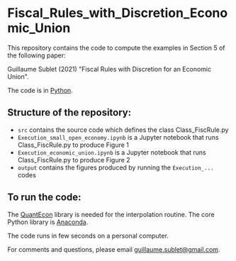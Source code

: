 # Fiscal_Rules_with_Discretion_Economic_Union
This repository contains the code to compute the examples in Section 5 of the following paper: 

Guillaume Sublet (2021) "Fiscal Rules with Discretion for an Economic Union".

The code is in [Python](https://www.python.org).

Structure of the repository:
----------------------------
* `src` contains the source code which defines the class Class_FiscRule.py
* `Execution_small_open_economy.ipynb` is a Jupyter notebook that runs Class_FiscRule.py to produce Figure 1
* `Execution_economic_union.ipynb` is a Jupyter notebook that runs Class_FiscRule.py to produce Figure 2
* `output` contains the figures produced by running the `Execution_...` codes

To run the code:
----------------
The [QuantEcon](https://quantecon.org/quantecon-py/) library is needed for the interpolation routine. The core Python library is [Anaconda](https://www.anaconda.com/products/individual).

The code runs in few seconds on a personal computer.

For comments and questions, please email guillaume.sublet@gmail.com.
